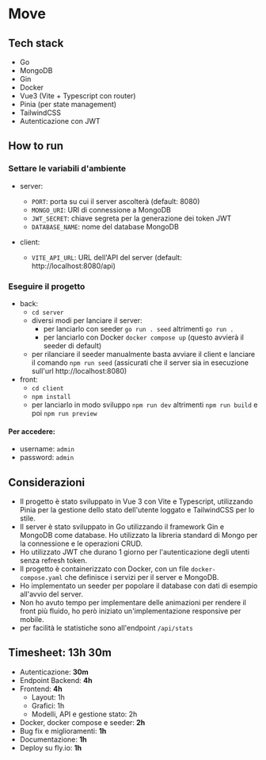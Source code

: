 # Move

## Tech stack
- Go
- MongoDB
- Gin
- Docker
- Vue3 (Vite + Typescript con router)
- Pinia (per state management)
- TailwindCSS
- Autenticazione con JWT

## How to run

### Settare le variabili d'ambiente

- server:
  - `PORT`: porta su cui il server ascolterà (default: 8080)
  - `MONGO_URI`: URI di connessione a MongoDB
  - `JWT_SECRET`: chiave segreta per la generazione dei token JWT
  - `DATABASE_NAME`: nome del database MongoDB

- client:
  - `VITE_API_URL`: URL dell'API del server (default: http://localhost:8080/api)


### Eseguire il progetto
- back:
  - `cd server`
  - diversi modi per lanciare il server:
    - per lanciarlo con seeder `go run . seed` altrimenti `go run .`
    - per lanciarlo con Docker `docker compose up` (questo avvierà il seeder di default)
  - per rilanciare il seeder manualmente basta avviare il client e lanciare il comando `npm run seed` (assicurati che il server sia in esecuzione sull'url http://localhost:8080)
- front:
    - `cd client`
    - `npm install`
    - per lanciarlo in modo sviluppo `npm run dev` altrimenti `npm run build` e poi `npm run preview`

#### Per accedere:
- username: `admin`
- password: `admin`

## Considerazioni
- Il progetto è stato sviluppato in Vue 3 con Vite e Typescript, utilizzando Pinia per la gestione dello stato dell'utente loggato e TailwindCSS per lo stile.
- Il server è stato sviluppato in Go utilizzando il framework Gin e MongoDB come database. Ho utilizzato la libreria standard di Mongo per la connessione e le operazioni CRUD.
- Ho utilizzato JWT che durano 1 giorno per l'autenticazione degli utenti senza refresh token.
- Il progetto è containerizzato con Docker, con un file `docker-compose.yaml` che definisce i servizi per il server e MongoDB.
- Ho implementato un seeder per popolare il database con dati di esempio all'avvio del server.
- Non ho avuto tempo per implementare delle animazioni per rendere il front più fluido, ho però iniziato un'implementazione responsive per mobile.
- per facilità le statistiche sono all'endpoint `/api/stats`

## Timesheet: 13h 30m
- Autenticazione: **30m**
- Endpoint Backend: **4h**
- Frontend: **4h**
  - Layout: 1h
  - Grafici: 1h
  - Modelli, API e gestione stato: 2h
- Docker, docker compose e seeder: **2h**
- Bug fix e miglioramenti: **1h**
- Documentazione: **1h**
- Deploy su fly.io: **1h**